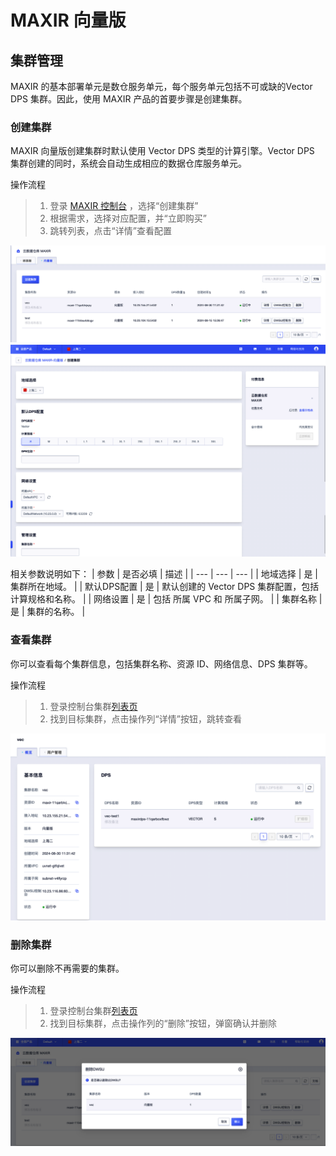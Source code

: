 # MAXIR 向量版
## 集群管理
MAXIR 的基本部署单元是数仓服务单元，每个服务单元包括不可或缺的Vector DPS 集群。因此，使用 MAXIR 产品的首要步骤是创建集群。

### 创建集群
MAXIR 向量版创建集群时默认使用 Vector DPS 类型的计算引擎。Vector DPS 集群创建的同时，系统会自动生成相应的数据仓库服务单元。

操作流程
>1. 登录 [MAXIR 控制台](https://console.ucloud.cn/maxir/vector) ，选择“创建集群”
>2. 根据需求，选择对应配置，并“立即购买”
>3. 跳转列表，点击“详情”查看配置

![](/images/guide/vector-create1.png)
![](/images/guide/vector-create2.png)

相关参数说明如下：
| 参数 | 是否必填 | 描述 |
| --- | --- | --- |
| 地域选择 | 是 | 集群所在地域。 |
| 默认DPS配置 | 是 | 默认创建的 Vector DPS 集群配置，包括计算规格和名称。 |
| 网络设置 | 是 | 包括 所属 VPC 和 所属子网。 |
| 集群名称 | 是 | 集群的名称。 |


### 查看集群
你可以查看每个集群信息，包括集群名称、资源 ID、网络信息、DPS 集群等。

操作流程
>1. 登录控制台集群[列表页](https://console.ucloud.cn/maxir/vector)
>2. 找到目标集群，点击操作列“详情”按钮，跳转查看

![](/images/guide/vector-cluster-1.png)


### 删除集群
你可以删除不再需要的集群。

操作流程
>1. 登录控制台集群[列表页](https://console.ucloud.cn/maxir/vector)
>2. 找到目标集群，点击操作列的“删除”按钮，弹窗确认并删除

![](/images/guide/vector-cluster-2.png)
